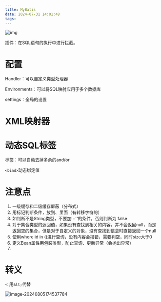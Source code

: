 ```yaml
---
title: MyBatis
date: 2024-07-31 14:01:48
tags:
---
```


![img](https://kjgadfk-1311071500.cos.ap-nanjing.myqcloud.com/mybatis-y-arch-1.png)

插件：在SQL语句的执行中进行拦截。

# 配置

Handler：可以自定义类型处理器

Environments：可以将SQL映射应用于多个数据库

settings：全局的设置

# XML映射器



# 动态SQL标签

<where>标签：可以自动去掉多余的and/or

`<bind>`动态绑定值

# 注意点

1. 一级缓存和二级缓存屏蔽（分布式）
2. 用<![CDATA[ ]]>标记判断条件，放到<where>、<if>里面（有转移字符的）
3. 如判断不是String类型，不要加!=''的条件，否则判断为 false
4. 对于集合类型的返回值，如果没有查找到相关的内容，并不会返回null，而是返回空的集合，但是对于自定义的对象，没有查找到信息时直接返回一个null
5. 使用where id in ()进行查询，没有内容会报错，需要判空，同时size大于0
6. 定义Bean属性用包装类型，防止查询、更新异常（会抛出异常）
7. 

# 转义

< 用`&lt;`代替

![image-20240805174537784](https://kjgadfk-1311071500.cos.ap-nanjing.myqcloud.com/image-20240805174537784.png)
